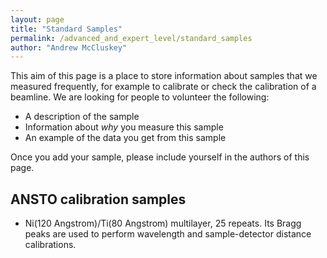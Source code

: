```yaml
---
layout: page
title: "Standard Samples"
permalink: /advanced_and_expert_level/standard_samples
author: "Andrew McCluskey"
---
```


This aim of this page is a place to store information about samples that we measured frequently, for example to calibrate or check the calibration of a beamline.
We are looking for people to volunteer the following:
- A description of the sample
- Information about *why* you measure this sample
- An example of the data you get from this sample

Once you add your sample, please include yourself in the authors of this page.

ANSTO calibration samples
---------------
- Ni(120 Angstrom)/Ti(80 Angstrom) multilayer, 25 repeats. Its Bragg peaks are used to perform wavelength and sample-detector distance calibrations.
  
